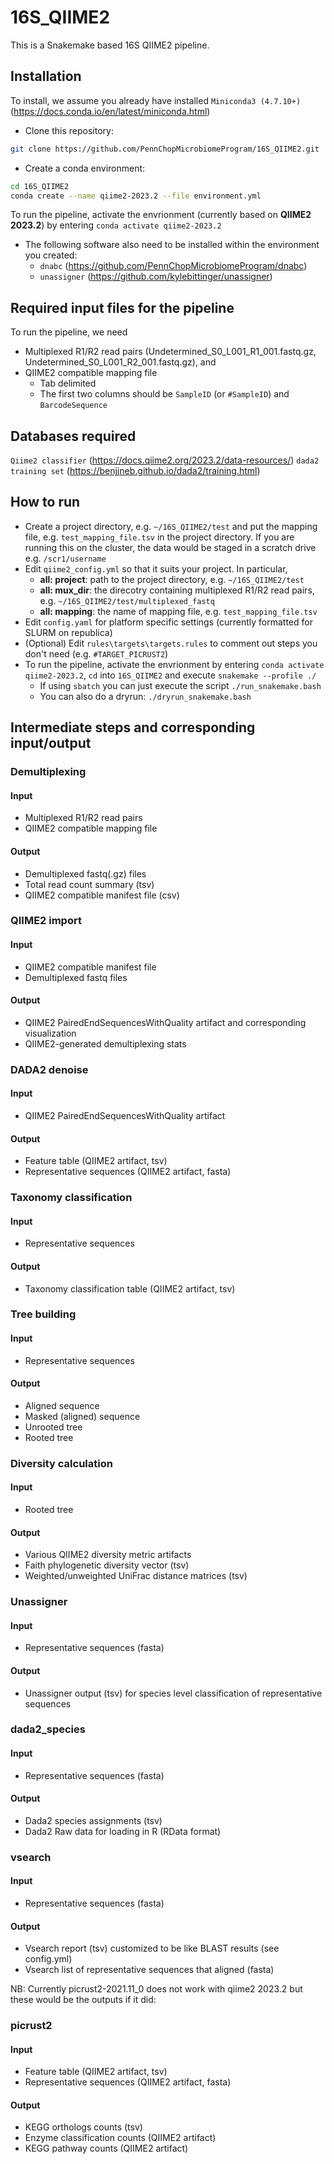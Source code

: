 # 16S_QIIME2
This is a Snakemake based 16S QIIME2 pipeline.

## Installation
To install, we assume you already have installed `Miniconda3 (4.7.10+)` (https://docs.conda.io/en/latest/miniconda.html)
- Clone this repository:
```bash
git clone https://github.com/PennChopMicrobiomeProgram/16S_QIIME2.git
```
- Create a conda environment:
```bash
cd 16S_QIIME2
conda create --name qiime2-2023.2 --file environment.yml
```

To run the pipeline, activate the envrionment (currently based on **QIIME2 2023.2**) by entering
`conda activate qiime2-2023.2`

- The following software also need to be installed within the environment you created:
  - `dnabc` (https://github.com/PennChopMicrobiomeProgram/dnabc)
  - `unassigner` (https://github.com/kylebittinger/unassigner)

## Required input files for the pipeline
To run the pipeline, we need
- Multiplexed R1/R2 read pairs (Undetermined_S0_L001_R1_001.fastq.gz, Undetermined_S0_L001_R2_001.fastq.gz), and
- QIIME2 compatible mapping file
  - Tab delimited
  - The first two columns should be `SampleID` (or `#SampleID`) and `BarcodeSequence`

## Databases required
`Qiime2 classifier` (https://docs.qiime2.org/2023.2/data-resources/)
`dada2 training set` (https://benjjneb.github.io/dada2/training.html)

## How to run
- Create a project directory, e.g. `~/16S_QIIME2/test` and put the mapping file, e.g. `test_mapping_file.tsv` in the project directory. If you are running this on the cluster, the data would be staged in a scratch drive e.g. `/scr1/username`
- Edit `qiime2_config.yml` so that it suits your project. In particular,
  - **all: project**: path to the project directory, e.g. `~/16S_QIIME2/test`
  - **all: mux_dir**: the direcotry containing multiplexed R1/R2 read pairs, e.g. `~/16S_QIIME2/test/multiplexed_fastq` 
  - **all: mapping**: the name of mapping file, e.g. `test_mapping_file.tsv`
- Edit `config.yaml` for platform specific settings (currently formatted for SLURM on republica)
- (Optional) Edit `rules\targets\targets.rules` to comment out steps you don't need (e.g. `#TARGET_PICRUST2`)
- To run the pipeline, activate the envrionment by entering `conda activate qiime2-2023.2`, `cd` into `16S_QIIME2` and execute `snakemake --profile ./`
  - If using `sbatch` you can just execute the script `./run_snakemake.bash`
  - You can also do a dryrun: `./dryrun_snakemake.bash`
  
## Intermediate steps and corresponding input/output

### Demultiplexing
#### Input
- Multiplexed R1/R2 read pairs
- QIIME2 compatible mapping file
#### Output
- Demultiplexed fastq(.gz) files
- Total read count summary (tsv)
- QIIME2 compatible manifest file (csv)

### QIIME2 import
#### Input
- QIIME2 compatible manifest file
- Demultiplexed fastq files
#### Output
- QIIME2 PairedEndSequencesWithQuality artifact and corresponding visualization
- QIIME2-generated demultiplexing stats

### DADA2 denoise
#### Input
- QIIME2 PairedEndSequencesWithQuality artifact
#### Output
- Feature table (QIIME2 artifact, tsv)
- Representative sequences (QIIME2 artifact, fasta)

### Taxonomy classification
#### Input
- Representative sequences 
#### Output
- Taxonomy classification table (QIIME2 artifact, tsv) 

### Tree building
#### Input
- Representative sequences 
#### Output
- Aligned sequence
- Masked (aligned) sequence
- Unrooted tree
- Rooted tree

### Diversity calculation
#### Input
- Rooted tree
#### Output
- Various QIIME2 diversity metric artifacts
- Faith phylogenetic diversity vector (tsv)
- Weighted/unweighted UniFrac distance matrices (tsv)

### Unassigner
#### Input
- Representative sequences (fasta)
#### Output
- Unassigner output (tsv) for species level classification of representative sequences

### dada2_species
#### Input
- Representative sequences (fasta)
#### Output
- Dada2 species assignments (tsv)
- Dada2 Raw data for loading in R (RData format)

### vsearch
#### Input
- Representative sequences (fasta)
#### Output
- Vsearch report (tsv) customized to be like BLAST results (see config.yml)
- Vsearch list of representative sequences that aligned (fasta)

NB: Currently picrust2-2021.11_0 does not work with qiime2 2023.2 but these would be the outputs if it did:
### picrust2

#### Input
- Feature table (QIIME2 artifact, tsv)
- Representative sequences (QIIME2 artifact, fasta)

#### Output
- KEGG orthologs counts (tsv)
- Enzyme classification counts (QIIME2 artifact)
- KEGG pathway counts (QIIME2 artifact)